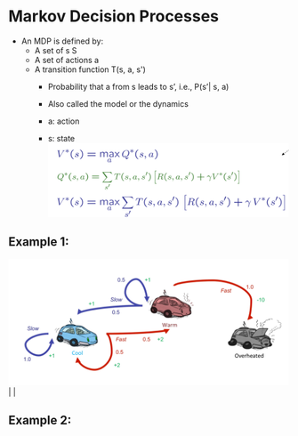 # Markov Decision Processes
* An MDP is defined by:
    * A set of s  S
    * A set of actions a 
    * A transition function T(s, a, s')
        * Probability that a from s leads to s’, i.e., P(s’| s, a)
        * Also called the model or the dynamics

        * a: action
        * s: state 
![](../images/MDPs_equation.png)
## Example 1:
![](../images/MDPs_carExample.png) |            |

## Example 2:
